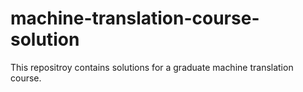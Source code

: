 # machine-translation-course-solution

This repositroy contains solutions for a graduate machine translation course. 
